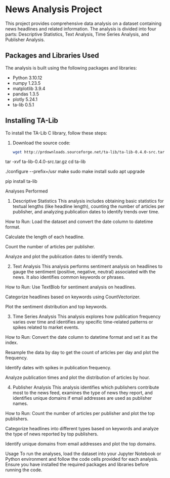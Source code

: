 # News Analysis Project

This project provides comprehensive data analysis on a dataset containing news headlines and related information. The analysis is divided into four parts: Descriptive Statistics, Text Analysis, Time Series Analysis, and Publisher Analysis.

## Packages and Libraries Used

The analysis is built using the following packages and libraries:

- Python 3.10.12
- numpy 1.23.5
- matplotlib 3.9.4
- pandas 1.3.5
- plotly 5.24.1
- ta-lib 0.5.1

## Installing TA-Lib

To install the TA-Lib C library, follow these steps:

1. Download the source code:
   ```bash
   wget http://prdownloads.sourceforge.net/ta-lib/ta-lib-0.4.0-src.tar.gz

tar -xvf ta-lib-0.4.0-src.tar.gz
cd ta-lib

./configure --prefix=/usr
make
sudo make install
sudo apt upgrade

pip install ta-lib


Analyses Performed
1. Descriptive Statistics
This analysis includes obtaining basic statistics for textual lengths (like headline length), counting the number of articles per publisher, and analyzing publication dates to identify trends over time.

How to Run:
Load the dataset and convert the date column to datetime format.

Calculate the length of each headline.

Count the number of articles per publisher.

Analyze and plot the publication dates to identify trends.

2. Text Analysis
This analysis performs sentiment analysis on headlines to gauge the sentiment (positive, negative, neutral) associated with the news. It also identifies common keywords or phrases.

How to Run:
Use TextBlob for sentiment analysis on headlines.

Categorize headlines based on keywords using CountVectorizer.

Plot the sentiment distribution and top keywords.

3. Time Series Analysis
This analysis explores how publication frequency varies over time and identifies any specific time-related patterns or spikes related to market events.

How to Run:
Convert the date column to datetime format and set it as the index.

Resample the data by day to get the count of articles per day and plot the frequency.

Identify dates with spikes in publication frequency.

Analyze publication times and plot the distribution of articles by hour.

4. Publisher Analysis
This analysis identifies which publishers contribute most to the news feed, examines the type of news they report, and identifies unique domains if email addresses are used as publisher names.

How to Run:
Count the number of articles per publisher and plot the top publishers.

Categorize headlines into different types based on keywords and analyze the type of news reported by top publishers.

Identify unique domains from email addresses and plot the top domains.

Usage
To run the analyses, load the dataset into your Jupyter Notebook or Python environment and follow the code cells provided for each analysis. Ensure you have installed the required packages and libraries before running the code.